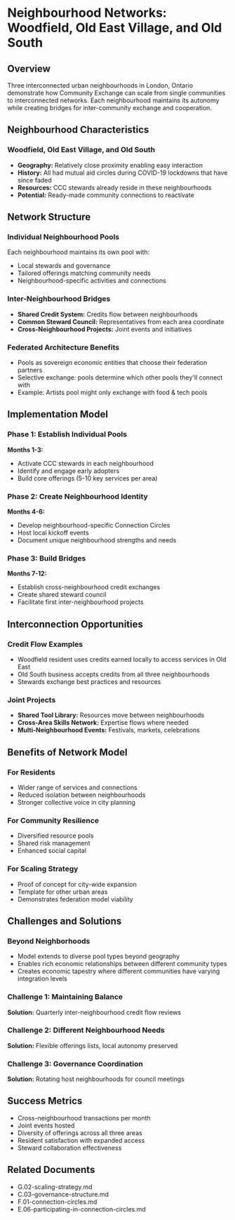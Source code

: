 # Neighbourhood Networks: Woodfield, Old East Village, and Old South

## Overview

Three interconnected urban neighbourhoods in London, Ontario demonstrate how Community Exchange can scale from single communities to interconnected networks. Each neighbourhood maintains its autonomy while creating bridges for inter-community exchange and cooperation.

## Neighbourhood Characteristics

### Woodfield, Old East Village, and Old South
- **Geography:** Relatively close proximity enabling easy interaction
- **History:** All had mutual aid circles during COVID-19 lockdowns that have since faded
- **Resources:** CCC stewards already reside in these neighbourhoods
- **Potential:** Ready-made community connections to reactivate

## Network Structure

### Individual Neighbourhood Pools
Each neighbourhood maintains its own pool with:
- Local stewards and governance
- Tailored offerings matching community needs
- Neighbourhood-specific activities and connections

### Inter-Neighbourhood Bridges
- **Shared Credit System:** Credits flow between neighbourhoods
- **Common Steward Council:** Representatives from each area coordinate
- **Cross-Neighbourhood Projects:** Joint events and initiatives

### Federated Architecture Benefits
- Pools as sovereign economic entities that choose their federation partners
- Selective exchange: pools determine which other pools they'll connect with
- Example: Artists pool might only exchange with food & tech pools

## Implementation Model

### Phase 1: Establish Individual Pools
**Months 1-3:**
- Activate CCC stewards in each neighbourhood
- Identify and engage early adopters
- Build core offerings (5-10 key services per area)

### Phase 2: Create Neighbourhood Identity
**Months 4-6:**
- Develop neighbourhood-specific Connection Circles
- Host local kickoff events
- Document unique neighbourhood strengths and needs

### Phase 3: Build Bridges
**Months 7-12:**
- Establish cross-neighbourhood credit exchanges
- Create shared steward council
- Facilitate first inter-neighbourhood projects

## Interconnection Opportunities

### Credit Flow Examples
- Woodfield resident uses credits earned locally to access services in Old East
- Old South business accepts credits from all three neighbourhoods
- Stewards exchange best practices and resources

### Joint Projects
- **Shared Tool Library:** Resources move between neighbourhoods
- **Cross-Area Skills Network:** Expertise flows where needed
- **Multi-Neighbourhood Events:** Festivals, markets, celebrations

## Benefits of Network Model

### For Residents
- Wider range of services and connections
- Reduced isolation between neighbourhoods
- Stronger collective voice in city planning

### For Community Resilience
- Diversified resource pools
- Shared risk management
- Enhanced social capital

### For Scaling Strategy
- Proof of concept for city-wide expansion
- Template for other urban areas
- Demonstrates federation model viability

## Challenges and Solutions

### Beyond Neighborhoods
- Model extends to diverse pool types beyond geography
- Enables rich economic relationships between different community types
- Creates economic tapestry where different communities have varying integration levels

### Challenge 1: Maintaining Balance
**Solution:** Quarterly inter-neighbourhood credit flow reviews

### Challenge 2: Different Neighbourhood Needs
**Solution:** Flexible offerings lists, local autonomy preserved

### Challenge 3: Governance Coordination
**Solution:** Rotating host neighbourhoods for council meetings

## Success Metrics

- Cross-neighbourhood transactions per month
- Joint events hosted
- Diversity of offerings across all three areas
- Resident satisfaction with expanded access
- Steward collaboration effectiveness

## Related Documents

- G.02-scaling-strategy.md
- C.03-governance-structure.md
- F.01-connection-circles.md
- E.06-participating-in-connection-circles.md
